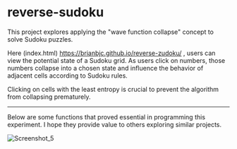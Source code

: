 # reverse-sudoku
This project explores applying the "wave function collapse" concept to solve Sudoku puzzles.

Here (index.html) https://brianbjc.github.io/reverse-zudoku/ , users can view the potential state of a Sudoku grid. As users click on numbers, those numbers collapse into a chosen state and influence the behavior of adjacent cells according to Sudoku rules. 

Clicking on cells with the least entropy is crucial to prevent the algorithm from collapsing prematurely.

-------------

Below are some functions that proved essential in programming this experiment. I hope they provide value to others exploring similar projects.

![Screenshot_5](https://github.com/brianbjc/reverse-zudoku/assets/167697382/954402df-1b91-4d47-9c6c-ce13d446b4f0)
